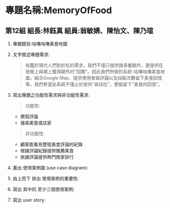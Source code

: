 # 專題名稱:MemoryOfFood 
## 第12組 組長:林鈺真 組員:翁敏婧、陳怡文、陳乃瑄

1. 專題題目:咕嚕咕嚕美食地圖
2. 文字敘述專題需求:
    >有鑑於現代人們對於吃的需求，我們不僅只提供搜尋餐館外，更提供在視覺上與裙上獲得額外的"回饋"。因此我們所做的系統-咕嚕咕嚕美食地圖，結合Google Map、提供使用者做評論以及採點次數留下美食回憶等。我們希望此系統不僅止於提供"尋找吃"，更能留下"美食的回憶"。
    
3. 寫出專題之功能性需求與非功能性需求:
   > 功能性:
   
   * 撰寫評論
   * 搜尋美食或店家
   
   > 非功能性:
   
   * 顧客能看見歷程美食評論的紀錄
   * 根據評論紀錄提供推薦美食
   * 依據評論提供熱門商家排行

4. 畫出 使用案例圖 (use case diagram):
5. 由上而下 排出 使用案例的重要性:
6. 寫出 其中的 至少三個使用案例:
7. 寫出 user story:

